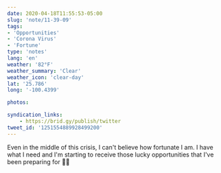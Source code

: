 ```yaml
---
date: 2020-04-18T11:55:53-05:00
slug: 'note/11-39-09'
tags:
- 'Opportunities'
- 'Corona Virus'
- 'Fortune'
type: 'notes'
lang: 'en'
weather: '82°F'
weather_summary: 'Clear'
weather_icon: 'clear-day'
lat: '25.786'
long: '-100.4399'

photos:

syndication_links:
    - https://brid.gy/publish/twitter
tweet_id: '1251554889928499200'
---
```

Even in the middle of this crisis, I can't believe how fortunate I am. I have what I need and I'm starting to receive those lucky opportunities that I've been preparing for 🙌🏼

  